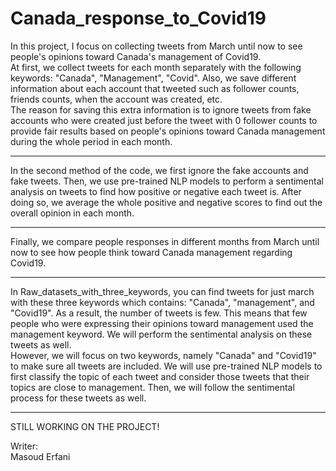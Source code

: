 # Canada_response_to_Covid19
In this project, I focus on collecting tweets from March until now to see people's opinions toward Canada's management of Covid19. <br>
At first, we collect tweets for each month separately with the following keywords: "Canada", "Management", "Covid". Also, we save different information about each account that tweeted such as follower counts, friends counts, when the account was created, etc. <br>
The reason for saving this extra information is to ignore tweets from fake accounts who were created just before the tweet with 0 follower counts to provide fair results based on people's opinions toward Canada management during the whole period in each month. <br>
<hr>
In the second method of the code, we first ignore the fake accounts and fake tweets. Then, we use pre-trained NLP models to perform a sentimental analysis on tweets to find how positive or negative each tweet is. After doing so, we average the whole positive and negative scores to find out the overall opinion in each month.
<hr>
Finally, we compare people responses in different months from March until now to see how people think toward Canada management regarding Covid19.<br>
<hr>

In Raw_datasets_with_three_keywords, you can find tweets for just march with these three keywords which contains: "Canada", "management", and "Covid19". As a result, the number of tweets is few. This means that few people who were expressing their opinions toward management used the management keyword. We will perform the sentimental analysis on these tweets as well.</br>
However, we will focus on two keywords, namely "Canada" and "Covid19" to make sure all tweets are included. We will use pre-trained NLP models to first classify the topic of each tweet and consider those tweets that their topics are close to management. Then, we will follow the sentimental process for these tweets as well.
<hr>

STILL WORKING ON THE PROJECT!


Writer: <br>
Masoud Erfani


